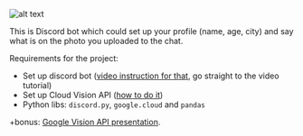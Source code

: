 ![alt text](https://github.com/andynik/knu_labs/blob/master/blablabot/images/test3.jpg 'Joker')

This is Discord bot which could set up your profile (name, age, city) and say what is on the photo you uploaded to the chat.

Requirements for the project:
- Set up discord bot ([video instruction for that](https://www.youtube.com/watch?v=ZNA7Eij3UmY&feature=emb_logo), go straight to the video tutorial)
- Set up Cloud Vision API ([how to do it](https://www.youtube.com/playlist?list=PL3JVwFmb_BnSLFyVThMfEavAEZYHBpWEd))
- Python libs: `discord.py`, `google.cloud` and `pandas`

+bonus: [Google Vision API presentation](https://drive.google.com/file/d/1JtTlvnFIduePRXPvyQcIWhqj4UZGjFFI/view?usp=sharing).
